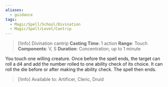 ```yaml
---
aliases:
  - guidance
tags:
  - Magic/Spell/School/Divination
  - Magic/Spell/Level/Cantrip
---
```

>[!info]
>Divination cantrip
>**Casting Time**: 1 action
>**Range**: Touch
>**Components**: V, S
>**Duration**: Concentration, up to 1 minute

You touch one willing creature. Once before the spell ends, the target can roll a d4 and add the number rolled to one ability check of its choice. It can roll the die before or after making the ability check. The spell then ends.<br>
>[!info] Available to:
>Artificer, Cleric, Druid